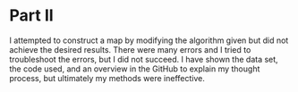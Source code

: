 # Part II 

I attempted to construct a map by modifying the algorithm given but did not achieve the desired results. There were many errors and I tried to troubleshoot the errors, but I did not succeed. I have shown the data set, the code used, and an overview in the GitHub to explain my thought process, but ultimately my methods were ineffective. 